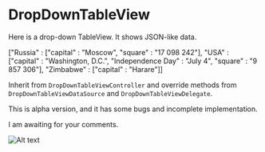 # DropDownTableView
Here is a drop-down TableView. It shows JSON-like data.

["Russia" : ["capital" : "Moscow", "square" : "17 098 242"],
"USA" : ["capital" : "Washington, D.C.", "Independence Day" : "July 4", "square" : "9 857 306"],
"Zimbabwe" : ["capital" : "Harare"]]

Inherit from `DropDownTableViewController` and override methods from `DropDownTableViewDataSource` and `DropDownTableViewDelegate`.

This is alpha version, and it has some bugs and incomplete implementation.

I am awaiting for your comments.

![Alt text](https://raw.githubusercontent.com/NSSimpleApps/DropDownTableView/master/DropDownTableView/DropDownTable.gif)
